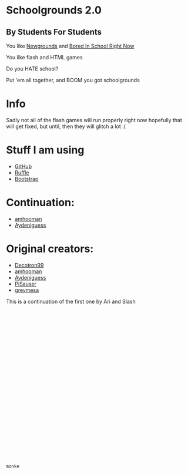 # Schoolgrounds 2.0
## By Students For Students

You like [Newgrounds](https://newgrounds.com/) and [Bored In School Right Now](https://boredht.ml/)

You like flash and HTML games

Do you HATE school?

Put 'em all together, and BOOM you got schoolgrounds


# Info
Sadly not all of the flash games will run properly right now hopefully that will get fixed, but until, then they will glitch a lot :(

# Stuff I am using
- [GitHub](https://github.com) 
- [Ruffle](https://ruffle.rs)
- [Bootstrap](https://getbootstrap.com)

# Continuation:
- [amhooman](https://github.com/amhooman)
- [Aydeniguess](https://github.com/Aydeniguess)

# Original creators:
- [Decotron99](https://github.com/Decotron99)
- [amhooman](https://github.com/amhooman)
- [Aydeniguess](https://github.com/Aydeniguess)
- [PiSauser](https://github.com/PiSauser)
- [greymesa](https://github.com/greymesa)

This is a continuation of the first one by Ari and Slash
```txt






























monke
```
